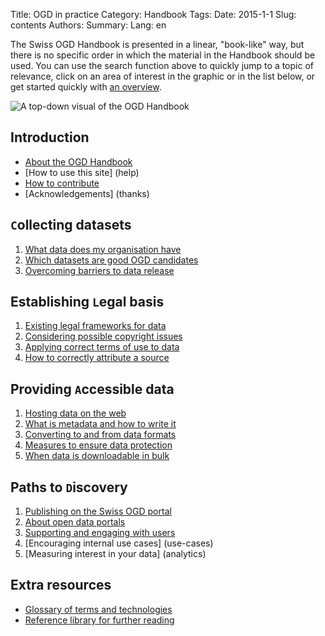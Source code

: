 Title: OGD in practice
Category: Handbook
Tags:
Date: 2015-1-1
Slug: contents
Authors:
Summary:
Lang: en

The Swiss OGD Handbook is presented in a linear, "book-like" way, but there is no specific order in which the material in the Handbook should be used. You can use the search function above to quickly jump to a topic of relevance, click on an area of interest in the graphic or in the list below, or get started quickly with [an overview](intro).

![A top-down visual of the OGD Handbook](/images/splash-2015-11-04.png)

## Introduction

- [About the OGD Handbook](about)
- [How to use this site] (help)
- [How to contribute](pages/howto)
- [Acknowledgements] (thanks)

## ``C``ollecting datasets

1. [What data does my organisation have](inventory)
2. [Which datasets are good OGD candidates](criteria)
3. [Overcoming barriers to data release](barriers)

## Establishing ``L``egal basis

1. [Existing legal frameworks for data](legal)
2. [Considering possible copyright issues](copyright)
3. [Applying correct terms of use to data](terms)
4. [How to correctly attribute a source](attribution)

## Providing ``A``ccessible data

1. [Hosting data on the web](hosting)
2. [What is metadata and how to write it](metadata)
3. [Converting to and from data formats](formats)
4. [Measures to ensure data protection](privacy)
5. [When data is downloadable in bulk](bulk)

## Paths to ``D``iscovery

1. [Publishing on the Swiss OGD portal](ch-ogd)
2. [About open data portals](ogd-portals)
3. [Supporting and engaging with users](support)
4. [Encouraging internal use cases] (use-cases)
5. [Measuring interest in your data] (analytics)

## Extra resources

- [Glossary of terms and technologies](glossary)
- [Reference library for further reading](library/references)
